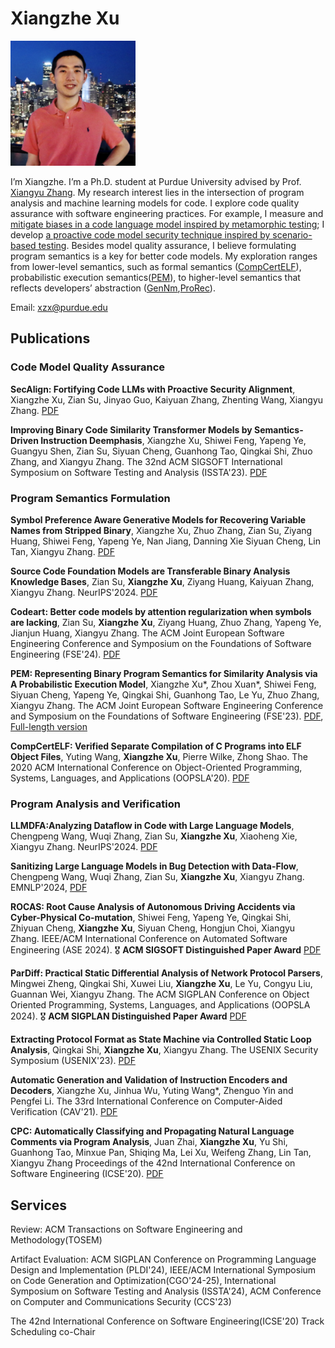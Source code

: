 # Xiangzhe Xu

<img src="IMG_4550.jpg" width="200"/>

I’m Xiangzhe. I’m a Ph.D. student at Purdue University advised by Prof. [Xiangyu Zhang](https://www.cs.purdue.edu/homes/xyzhang/).
My research interest lies in the intersection of program analysis and machine learning models for code. 
I explore code quality assurance with software engineering practices. For example, I measure and [mitigate biases in a code language model inspired by metamorphic testing](https://dl.acm.org/doi/pdf/10.1145/3597926.3598121); I develop [a proactive code model security technique inspired by scenario-based testing](https://github.com/XZ-X/xz-x.github.io/blob/master/SecAlign.pdf).
Besides model quality assurance, I believe formulating program semantics is a key for better code models. My exploration ranges from lower-level semantics, such as formal semantics ([CompCertELF](https://dl.acm.org/doi/pdf/10.1145/3428265)), probabilistic execution semantics([PEM](https://arxiv.org/pdf/2308.15449.pdf)), to higher-level semantics that reflects developers’ abstraction ([GenNm](https://arxiv.org/abs/2306.02546),[ProRec](https://arxiv.org/abs/2405.19581v1)).

<!--
I'm Xiangzhe, a Ph.D. student at Purdue University, advised by Prof. [Xiangyu Zhang](https://www.cs.purdue.edu/homes/xyzhang/). I obtained my B.Eng. degree from Nanjing University.
My research interest focuses on combining machine learning techniques with binary program analysis.
Specifically, I am working on recovering high-level information (e.g., program behaviors, variable names, types) from lower-level programs (e.g., stripped binary programs).
I use program analysis to construct better features from programs (e.g., [input/output values reflecting dynamic program behaviors](pem.pdf), [state machine reflecting input specifications](https://www.usenix.org/system/files/usenixsecurity23-shi-qingkai.pdf)); and enhance the performance of machine learning models with program analysis techniques (e.g., making binary program models more robust by [preventing models emphasizing on binary instructions that are not import for program semantics](https://dl.acm.org/doi/pdf/10.1145/3597926.3598121), improving the performance of LLM on recovering variable names from binary programs by [formulating name recovery as a type-inference like task](https://arxiv.org/pdf/2306.02546.pdf)).

-->

Email: xzx@purdue.edu


## Publications

### Code Model Quality Assurance

**SecAlign: Fortifying Code LLMs with Proactive Security Alignment**, Xiangzhe Xu, Zian Su, Jinyao Guo, Kaiyuan Zhang, Zhenting Wang, Xiangyu Zhang. [PDF](https://github.com/XZ-X/xz-x.github.io/blob/master/SecAlign.pdf)

**Improving Binary Code Similarity Transformer Models by Semantics-Driven Instruction Deemphasis**, Xiangzhe Xu, Shiwei Feng, Yapeng Ye, Guangyu Shen, Zian Su, Siyuan Cheng, Guanhong Tao, Qingkai Shi, Zhuo Zhang, and Xiangyu Zhang. The 32nd ACM SIGSOFT International Symposium on Software Testing and Analysis (ISSTA'23). [PDF](https://dl.acm.org/doi/pdf/10.1145/3597926.3598121)

### Program Semantics Formulation

**Symbol Preference Aware Generative Models for Recovering Variable Names from Stripped Binary**, Xiangzhe Xu, Zhuo Zhang, Zian Su, Ziyang Huang, Shiwei Feng, Yapeng Ye, Nan Jiang, Danning Xie Siyuan Cheng, Lin Tan, Xiangyu Zhang. [PDF](https://arxiv.org/pdf/2306.02546)

**Source Code Foundation Models are Transferable Binary Analysis Knowledge Bases**, Zian Su, **Xiangzhe Xu**, Ziyang Huang, Kaiyuan Zhang, Xiangyu Zhang.  NeurIPS'2024. [PDF](https://arxiv.org/pdf/2405.19581v2)


**Codeart: Better code models by attention regularization when symbols are lacking**, Zian Su, **Xiangzhe Xu**, Ziyang Huang, Zhuo Zhang, Yapeng Ye, Jianjun Huang, Xiangyu Zhang. The ACM Joint European Software Engineering Conference and Symposium on the Foundations of Software Engineering (FSE'24). [PDF](https://dl.acm.org/doi/pdf/10.1145/3643752)

**PEM: Representing Binary Program Semantics for Similarity Analysis via A Probabilistic Execution Model**, Xiangzhe Xu\*, Zhou Xuan\*, Shiwei Feng, Siyuan Cheng, Yapeng Ye, Qingkai Shi, Guanhong Tao, Le Yu, Zhuo Zhang, Xiangyu Zhang. The ACM Joint European Software Engineering Conference and Symposium on the Foundations of Software Engineering (FSE'23). [PDF](pem.pdf), [Full-length version](https://arxiv.org/pdf/2308.15449.pdf)


**CompCertELF: Verified Separate Compilation of C Programs into ELF Object Files**, Yuting Wang, **Xiangzhe Xu**, Pierre Wilke, Zhong Shao.
The 2020 ACM International Conference on Object-Oriented Programming, Systems, Languages, and Applications (OOPSLA'20). [PDF](https://dl.acm.org/doi/pdf/10.1145/3428265)


### Program Analysis and Verification

**LLMDFA:Analyzing Dataflow in Code with Large Language Models**, Chengpeng Wang, Wuqi Zhang, Zian Su, **Xiangzhe Xu**, Xiaoheng Xie, Xiangyu Zhang. NeurIPS'2024. [PDF](https://chengpeng-wang.github.io/publications/LLMDFA_NeurIPS2024.pdf)

**Sanitizing Large Language Models in Bug Detection with Data-Flow**, Chengpeng Wang, Wuqi Zhang, Zian Su, **Xiangzhe Xu**, Xiangyu Zhang. EMNLP'2024, [PDF](https://chengpeng-wang.github.io/publications/LLMSAN_EMNLP2024.pdf)

**ROCAS: Root Cause Analysis of Autonomous Driving Accidents via Cyber-Physical Co-mutation**, Shiwei Feng, Yapeng Ye, Qingkai Shi, Zhiyuan Cheng, **Xiangzhe Xu**, Siyuan Cheng, Hongjun Choi, Xiangyu Zhang. IEEE/ACM International Conference on Automated Software Engineering (ASE 2024). 🎖 **ACM SIGSOFT Distinguished Paper Award** [PDF](https://arxiv.org/pdf/2409.07774)

**ParDiff: Practical Static Differential Analysis of Network Protocol Parsers**, Mingwei Zheng, Qingkai Shi, Xuwei Liu, **Xiangzhe Xu**, Le Yu, Congyu Liu, Guannan Wei, Xiangyu Zhang. The ACM SIGPLAN Conference on Object Oriented Programming, Systems, Languages, and Applications (OOPSLA 2024). 🎖 **ACM SIGPLAN Distinguished Paper Award** [PDF](https://zmw12306.github.io/files/oopsla.pdf)

**Extracting Protocol Format as State Machine via Controlled Static Loop Analysis**, Qingkai Shi, **Xiangzhe Xu**, Xiangyu Zhang. The USENIX Security Symposium (USENIX'23). [PDF](https://www.usenix.org/system/files/usenixsecurity23-shi-qingkai.pdf)

**Automatic Generation and Validation of Instruction Encoders and Decoders**, Xiangzhe Xu, Jinhua Wu, Yuting Wang*, Zhenguo Yin and Pengfei Li.
The 33rd International Conference on Computer-Aided Verification (CAV'21). [PDF](https://link.springer.com/content/pdf/10.1007%2F978-3-030-81688-9_34.pdf)

**CPC: Automatically Classifying and Propagating Natural Language Comments via Program Analysis**, Juan Zhai, **Xiangzhe Xu**, Yu Shi, Guanhong Tao, Minxue Pan, Shiqing Ma, Lei Xu, Weifeng Zhang, Lin Tan, Xiangyu Zhang 
Proceedings of the 42nd International Conference on Software Engineering (ICSE'20). [PDF](https://dl.acm.org/doi/pdf/10.1145/3377811.3380427) 

## Services

Review: ACM Transactions on Software Engineering and Methodology(TOSEM)

Artifact Evaluation: ACM SIGPLAN Conference on Programming Language Design and Implementation (PLDI'24), IEEE/ACM International Symposium on Code Generation and Optimization(CGO'24-25), International Symposium on Software Testing and Analysis (ISSTA'24), ACM Conference on Computer and Communications Security (CCS'23)

The 42nd International Conference on Software Engineering(ICSE'20) Track Scheduling co-Chair

<!-- ### Links to my friends

[Han Zhou](https://zhouhan760503.github.io/)(in Chinese),
[Yaoming Wen](https://wym0120.github.io)(in Chinese),
[Yihui Wang](https://wyhfanofariajzh.com)(in Chinese),
[Yuqing Yang](https://frostwing98.com),
[Yuchao Lin](https://kruskallin.github.io) -->
